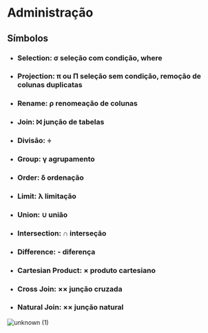 # Administração

## Símbolos

- ### Selection: σ seleção com condição, where
- ### Projection: π ou Π seleção sem condição, remoção de colunas duplicatas
- ### Rename: ρ renomeação de colunas
- ### Join: ⨝ junção de tabelas
- ### Divisão: ÷
- ### Group: γ agrupamento
- ### Order: δ ordenação
- ### Limit: λ limitação
- ### Union: ∪ união
- ### Intersection: ∩ interseção
- ### Difference: - diferença
- ### Cartesian Product: × produto cartesiano
- ### Cross Join: ×× junção cruzada
- ### Natural Join: ×× junção natural

![unknown (1)](https://user-images.githubusercontent.com/15125899/171237008-06f3fb3f-3a6c-43e2-b6e4-e5f20d9d909c.png)
